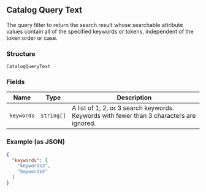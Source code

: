 ## Catalog Query Text

The query filter to return the search result whose searchable attribute values contain all of the specified keywords or tokens, independent of the token order or case.

### Structure

`CatalogQueryText`

### Fields

| Name | Type | Description |
|  --- | --- | --- |
| `keywords` | `string[]` | A list of 1, 2, or 3 search keywords. Keywords with fewer than 3 characters are ignored. |

### Example (as JSON)

```json
{
  "keywords": [
    "keywords3",
    "keywords4"
  ]
}
```

